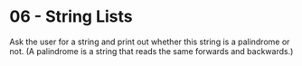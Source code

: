 
# 06 - String Lists

Ask the user for a string and print out whether this string is a palindrome or not. (A palindrome is a string that reads the same forwards and backwards.)
